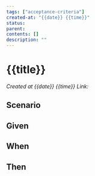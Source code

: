 ```yaml
---
tags: ["acceptance-criteria"]
created-at: "{{date}} {{time}}"
status:
parent:
contents: []
description: ""
---
```

# {{title}}
*Created at {{date}} {{time}}*
*Link:*

## Scenario

## Given

## When

## Then
